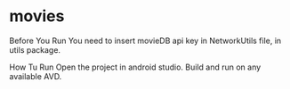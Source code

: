 # movies

Before You Run
You need to insert movieDB api key in NetworkUtils file, in utils package.

How Tu Run
Open the project in android studio. Build and run on any available AVD.

